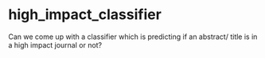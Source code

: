 # high_impact_classifier
Can we come up with a classifier which is predicting if an abstract/ title is in a high impact journal or not? 
